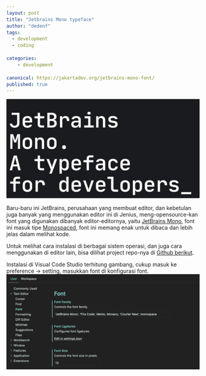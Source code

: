 ```yaml
---
layout: post
title: "Jetbrains Mono typeface"
author: "dedenf"
tags:
  - development
  - coding

categories: 
    - development

canonical: https://jakartadev.org/jetbrains-mono-font/
published: true
---
```


![](/images/posts/jetbrain-mono.png)

Baru-baru ini JetBrains, perusahaan yang membuat editor, dan kebetulan juga banyak yang menggunakan editor ini di Jenius, meng-opensource-kan font yang digunakan dibanyak editor-editornya, yaitu [JetBrains Mono](https://www.jetbrains.com/lp/mono/), font ini masuk tipe [Monospaced](https://en.wikipedia.org/wiki/Monospaced_font), font ini memang enak untuk dibaca dan lebih jelas dalam melihat kode.

Untuk melihat cara instalasi di berbagai sistem operasi, dan juga cara menggunakan di editor lain, bisa dilihat project repo-nya di [Github berikut](https://github.com/JetBrains/JetBrainsMono).

Instalasi di Visual Code Studio terhitung gambang, cukup masuk ke preference -> setting, masukkan font di konfigurasi font.
![](/images/posts/jetbrain-mono-font-vcs.png)